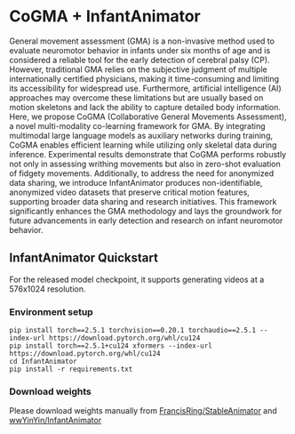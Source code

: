 # CoGMA + InfantAnimator
General movement assessment (GMA) is a non-invasive method used to evaluate neuromotor behavior in infants under six months of age and is considered a reliable tool for the early detection of cerebral palsy (CP). However, traditional GMA relies on the subjective judgment of multiple internationally certified physicians, making it time-consuming and limiting its accessibility for widespread use. Furthermore, artificial intelligence (AI) approaches may overcome these limitations but are usually based on motion skeletons and lack the ability to capture detailed body information. Here, we propose CoGMA (Collaborative General Movements Assessment), a novel multi-modality co-learning framework for GMA. By integrating multimodal large language models as auxiliary networks during training, CoGMA enables efficient learning while utilizing only skeletal data during inference. Experimental results demonstrate that CoGMA performs robustly not only in assessing writhing movements but also in zero-shot evaluation of fidgety movements. Additionally, to address the need for anonymized data sharing, we introduce InfantAnimator produces non-identifiable, anonymized video datasets that preserve critical motion features, supporting broader data sharing and research initiatives. This framework significantly enhances the GMA methodology and lays the groundwork for future advancements in early detection and research on infant neuromotor behavior.

## InfantAnimator Quickstart
For the released model checkpoint, it supports generating videos at a 576x1024 resolution.
### Environment setup
```
pip install torch==2.5.1 torchvision==0.20.1 torchaudio==2.5.1 --index-url https://download.pytorch.org/whl/cu124
pip install torch==2.5.1+cu124 xformers --index-url https://download.pytorch.org/whl/cu124
cd InfantAnimator
pip install -r requirements.txt
```
### Download weights
Please download weights manually from [FrancisRing/StableAnimator](https://huggingface.co/FrancisRing/StableAnimator) and [wwYinYin/InfantAnimator](https://huggingface.co/wwYinYin/InfantAnimator)

